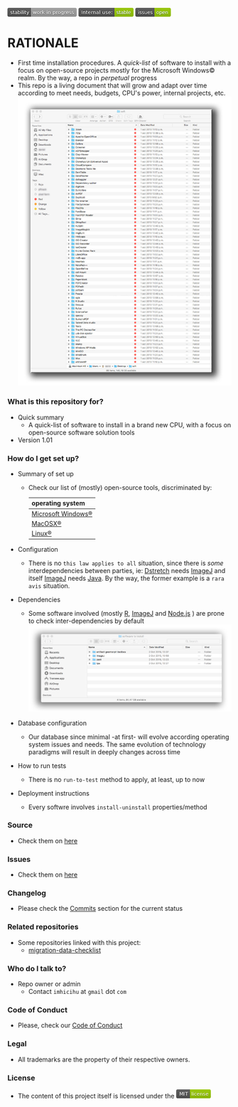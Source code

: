 ![stability-work_in_progress](images/477405737-stability_work_in_progress.png)
![internaluse-green](images/3847436881-internal_use_stable.png)
![issues-open](images/2944199103-issues_open.png)

# RATIONALE #

* First time installation procedures. A _quick-list_ of software to install with a focus on open-source projects mostly for the Microsoft Windows© realm. By the way, a repo in _perpetual_ progress
* This repo is a living document that will grow and adapt over time according to meet needs, budgets, CPU's power, internal projects, etc.
![software.png](images/1919189782-octubre-1-2019.jpg)

### What is this repository for? ###

* Quick summary
    - A quick-list of software to install in a brand new CPU, with a focus on open-source software solution tools
* Version 1.01

### How do I get set up? ###

* Summary of set up
    - Check our list of (mostly) open-source tools, discriminated by:

		| operating system |  
		|:--|
		| [Microsoft Windows®](pc_software_to_install.md) |
		| [MacOSX®](mac_software_to_install.md) |
		| [Linux®](linux_softare_to_install.md) |  

* Configuration
    - There is no `this law applies to all` situation, since there is _some_ interdependencies between parties, ie: [Dstretch](dstretch/dstretch_(internal_use).md) needs [ImageJ](https://imagej.nih.gov/ij/index.html) and itself [ImageJ](https://imagej.nih.gov/ij/index.html) needs [Java](https://www.java.com/es/download/). By the way, the former example is a `rara avis` situation.
* Dependencies
    - Some software involved (mostly [R](https://www.r-project.org/), [ImageJ](https://imagej.nih.gov/ij/index.html) and [Node.js](https://nodejs.org/) ) are prone to check inter-dependencies by default 
 ![software.png](images/2206346255-2_install.png)
* Database configuration
    - Our database since minimal -at first- will evolve according operating system issues and needs. The same evolution of technology paradigms will result in deeply changes across time
* How to run tests
    - There is no `run-to-test` method to apply, at least, up to now
* Deployment instructions
    - Every softwre involves `install-uninstall` properties/method

### Source ###

* Check them on [here](https://bitbucket.org/imhicihu/software-installations/src)

### Issues ###

* Check them on [here](https://bitbucket.org/imhicihu/software-installations/issues)

### Changelog ###

* Please check the [Commits](https://bitbucket.org/imhicihu/software-installations/commits/) section for the current status

### Related repositories ###

* Some repositories linked with this project:
     - [migration-data-checklist](https://bitbucket.org/imhicihu/migration-data-checklist/src/master/)
     
### Who do I talk to? ###

* Repo owner or admin
    - Contact `imhicihu` at `gmail` dot `com`

### Code of Conduct

* Please, check our [Code of Conduct](code_of_conduct.md)

### Legal ###

* All trademarks are the property of their respective owners.

### License ###

* The content of this project itself is licensed under the ![MIT Licence](images/2049852260-MIT-license-green.png)
